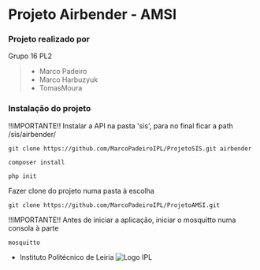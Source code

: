 # Projeto Airbender - AMSI

### Projeto realizado por 
Grupo 16 PL2
>   - Marco Padeiro
>   - Marco Harbuzyuk
>   - TomasMoura

### Instalação do projeto

!!IMPORTANTE!! Instalar a API na pasta 'sis', para no final ficar a path <servidor>/sis/airbender/
```
git clone https://github.com/MarcoPadeiroIPL/ProjetoSIS.git airbender
```
```
composer install
```

```
php init
```


Fazer clone do projeto numa pasta à escolha
```
git clone https://github.com/MarcoPadeiroIPL/ProjetoAMSI.git 
```

!!IMPORTANTE!! Antes de iniciar a aplicação, iniciar o mosquitto numa consola à parte
```
mosquitto
```


- Instituto Politécnico de Leiria 
![Logo IPL](https://www.ipleiria.pt/wp-content/uploads/2022/04/estg_h.svg)

